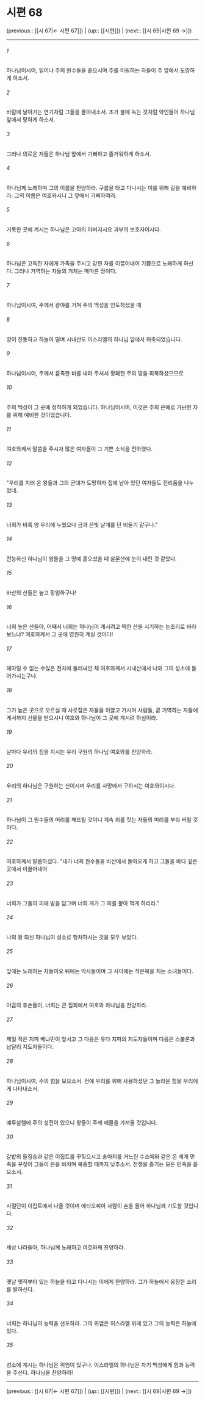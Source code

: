 # 시편 68

(previous:: [[시 67|← 시편 67]]) | (up:: [[시편]]) | (next:: [[시 69|시편 69 →]])

***




###### 1 

하나님이시여, 일어나 주의 원수들을 흩으시며 주를 미워하는 자들이 주 앞에서 도망하게 하소서. 



###### 2 

바람에 날아가는 연기처럼 그들을 몰아내소서. 초가 불에 녹는 것처럼 악인들이 하나님 앞에서 망하게 하소서. 



###### 3 

그러나 의로운 자들은 하나님 앞에서 기뻐하고 즐거워하게 하소서. 



###### 4 

하나님께 노래하며 그의 이름을 찬양하라. 구름을 타고 다니시는 이를 위해 길을 예비하라. 그의 이름은 여호와시니 그 앞에서 기뻐하여라. 



###### 5 

거룩한 곳에 계시는 하나님은 고아의 아버지시요 과부의 보호자이시다. 



###### 6 

하나님은 고독한 자에게 가족을 주시고 갇힌 자를 이끌어내어 기쁨으로 노래하게 하신다. 그러나 거역하는 자들의 거처는 메마른 땅이다. 



###### 7 

하나님이시여, 주께서 광야를 거쳐 주의 백성을 인도하셨을 때 



###### 8 

땅이 진동하고 하늘이 떨며 시내산도 이스라엘의 하나님 앞에서 위축되었습니다. 



###### 9 

하나님이시여, 주께서 흡족한 비를 내려 주셔서 황폐한 주의 땅을 회복하셨으므로 



###### 10 

주의 백성이 그 곳에 정착하게 되었습니다. 하나님이시여, 이것은 주의 은혜로 가난한 자를 위해 예비한 것이었습니다. 



###### 11 

여호와께서 말씀을 주시자 많은 여자들이 그 기쁜 소식을 전하였다. 



###### 12 

"우리를 치러 온 왕들과 그의 군대가 도망하자 집에 남아 있던 여자들도 전리품을 나누었네. 



###### 13 

너희가 비록 양 우리에 누웠으나 금과 은빛 날개를 단 비둘기 같구나." 



###### 14 

전능하신 하나님이 왕들을 그 땅에 흩으셨을 때 살몬산에 눈이 내린 것 같았다. 



###### 15 

바산의 산들은 높고 장엄하구나! 



###### 16 

너희 높은 산들아, 어째서 너희는 하나님이 계시려고 택한 산을 시기하는 눈초리로 바라보느냐? 여호와께서 그 곳에 영원히 계실 것이다! 



###### 17 

헤아릴 수 없는 수많은 전차에 둘러싸인 채 여호와께서 시내산에서 나와 그의 성소에 들어가시는구나. 



###### 18 

그가 높은 곳으로 오르실 때 사로잡은 자들을 이끌고 가시며 사람들, 곧 거역하는 자들에게서까지 선물을 받으시니 여호와 하나님이 그 곳에 계시려 하심이라. 



###### 19 

날마다 우리의 짐을 지시는 우리 구원의 하나님 여호와를 찬양하라. 



###### 20 

우리의 하나님은 구원하는 신이시며 우리를 사망에서 구하시는 여호와이시다. 



###### 21 

하나님이 그 원수들의 머리를 깨뜨릴 것이니 계속 죄를 짓는 자들의 머리를 부숴 버릴 것이다. 



###### 22 

여호와께서 말씀하셨다. "내가 너희 원수들을 바산에서 돌아오게 하고 그들을 바다 깊은 곳에서 이끌어내어 



###### 23 

너희가 그들의 피에 발을 담그며 너희 개가 그 피를 핥아 먹게 하리라." 



###### 24 

나의 왕 되신 하나님이 성소로 행차하시는 것을 모두 보았다. 



###### 25 

앞에는 노래하는 자들이요 뒤에는 악사들이며 그 사이에는 작은북을 치는 소녀들이다. 



###### 26 

야곱의 후손들아, 너희는 큰 집회에서 여호와 하나님을 찬양하라. 



###### 27 

제일 작은 지파 베냐민이 앞서고 그 다음은 유다 지파의 지도자들이며 다음은 스불론과 납달리 지도자들이다. 



###### 28 

하나님이시여, 주의 힘을 모으소서. 전에 우리를 위해 사용하셨던 그 놀라운 힘을 우리에게 나타내소서. 



###### 29 

예루살렘에 주의 성전이 있으니 왕들이 주께 예물을 가져올 것입니다. 



###### 30 

갈밭의 들짐승과 같은 이집트를 꾸짖으시고 송아지를 거느린 수소떼와 같은 온 세계 민족을 꾸짖어 그들이 은을 바치며 복종할 때까지 낮추소서. 전쟁을 즐기는 모든 민족을 흩으소서. 



###### 31 

사절단이 이집트에서 나올 것이며 에티오피아 사람이 손을 들어 하나님께 기도할 것입니다. 



###### 32 

세상 나라들아, 하나님께 노래하고 여호와께 찬양하라. 



###### 33 

옛날 옛적부터 있는 하늘을 타고 다니시는 이에게 찬양하라. 그가 하늘에서 웅장한 소리를 발하신다. 



###### 34 

너희는 하나님의 능력을 선포하라. 그의 위엄은 이스라엘 위에 있고 그의 능력은 하늘에 있다. 



###### 35 

성소에 계시는 하나님은 위엄이 있구나. 이스라엘의 하나님은 자기 백성에게 힘과 능력을 주신다. 하나님을 찬양하라!

***

(previous:: [[시 67|← 시편 67]]) | (up:: [[시편]]) | (next:: [[시 69|시편 69 →]])
